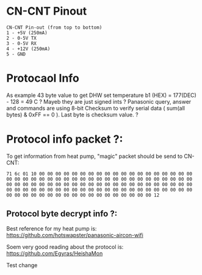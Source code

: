 # CN-CNT Pinout
```
CN-CNT Pin-out (from top to bottom)
1 - +5V (250mA)
2 - 0-5V TX
3 - 0-5V RX
4 - +12V (250mA)
5 - GND
```

# Protocaol Info
As example 43 byte value to get DHW set temperature b1 (HEX) = 177(DEC) - 128 = 49 C ?
Mayeb they are just signed ints ?
Panasonic query, answer and commands are using 8-bit Checksum to verify serial data ( sum(all bytes) & 0xFF == 0 ). Last byte is checksum value. ?

# Protocol info packet ?:
To get information from heat pump, "magic" packet should be send to CN-CNT:

```
71 6c 01 10 00 00 00 00 00 00 00 00 00 00 00 00 00 00 00 00 00 00 00 00 00 00 00 00 00 00 00 00 00 00 00 00 00 00 00 00 00 00 00 00 00 00 00 00 00 00 00 00 00 00 00 00 00 00 00 00 00 00 00 00 00 00 00 00 00 00 00 00 00 00 00 00 00 00 00 00 00 00 00 00 00 00 00 00 00 00 00 00 00 00 00 00 00 00 00 00 00 00 00 00 00 00 00 00 00 00 12
```

## Protocol byte decrypt info ?:

Best reference for my heat pump is: https://github.com/hotswapster/panasonic-aircon-wifi

Soem very good reading about the protocol is: https://github.com/Egyras/HeishaMon

Test change